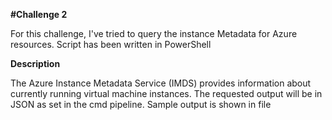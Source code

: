 **#Challenge 2**

For this challenge, I've tried to query the instance Metadata for Azure resources. Script has been written in PowerShell

**Description**

The Azure Instance Metadata Service (IMDS) provides information about currently running virtual machine instances. The requested output will be in JSON as set in the cmd pipeline. Sample output is shown in file


